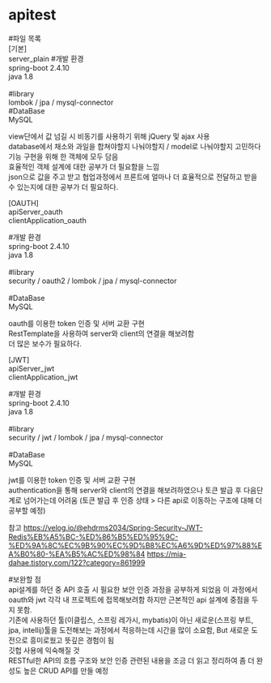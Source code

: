 # apitest

#파일 목록<br/>
[기본]<br/>
server_plain
#개발 환경<br/>
spring-boot 2.4.10<br/>
java 1.8<br/>
<br/>
#library<br/>
lombok / jpa / mysql-connector<br/>
#DataBase<br/>
MySQL<br/>

view단에서 값 넘길 시 비동기를 사용하기 위해 jQuery 및 ajax 사용 <br/>
database에서 채소와 과일을 합쳐야할지 나눠야할지 / model로 나눠야할지 고민하다 기능 구현을 위해 한 객체에 모두 담음<br/>
효율적인 객체 설계에 대한 공부가 더 필요함을 느낌<br/>
json으로 값을 주고 받고 협업과정에서 프론트에 얼마나 더 효율적으로 전달하고 받을 수 있는지에 대한 공부가 더 필요하다. <br/>

[OAUTH]<br/>
apiServer_oauth<br/>
clientApplication_oauth<br/>

#개발 환경<br/>
spring-boot 2.4.10<br/>
java 1.8<br/>
<br/>
#library<br/>
security / oauth2 / lombok / jpa / mysql-connector<br/>
<br/>
#DataBase<br/>
MySQL<br/>

oauth를 이용한 token 인증 및 서버 교환 구현<br/>
RestTemplate을 사용하여 server와 client의 연결을 해보려함 <br/>
더 많은 보수가 필요하다.

[JWT]<br/>
apiServer_jwt<br/>
clientApplication_jwt<br/>

#개발 환경<br/>
spring-boot 2.4.10<br/>
java 1.8<br/>
<br/>
#library<br/>
security / jwt / lombok / jpa / mysql-connector<br/>
<br/>
#DataBase<br/>
MySQL<br/>

jwt를 이용한 token 인증 및 서버 교환 구현<br/>
authentication을 통해 server와 client의 연결을 해보려하였으나 토큰 발급 후 다음단계로 넘어가는데 어려움 (토큰 발급 후 인증 상태 > 다른 api로 이동하는 구조에 대해 더 공부할 예정) <br/>

참고
https://velog.io/@ehdrms2034/Spring-Security-JWT-Redis%EB%A5%BC-%ED%86%B5%ED%95%9C-%ED%9A%8C%EC%9B%90%EC%9D%B8%EC%A6%9D%ED%97%88%EA%B0%80-%EA%B5%AC%ED%98%84 
https://mia-dahae.tistory.com/122?category=861999

#보완할 점<br/>
api설계를 하던 중 API 호출 시 필요한 보안 인증 과정을 공부하게 되었음 이 과정에서 oauth와 jwt 각각 내 프로젝트에 접목해보려함 하지만 근본적인 api 설계에 중점을 두지 못함.<br/>
기존에 사용하던 툴(이클립스, 스프링 레가시, mybatis)이 아닌 새로운(스프링 부트, jpa, intellij)툴을 도전해보는 과정에서 적응하는데 시간을 많이 소요함, But 새로운 도전으로 흥미로웠고 뜻깊은 경험이 됨<br/>
깃헙 사용에 익숙해질 것<br/>
RESTful한 API의 흐름 구조와 보안 인증 관련된 내용을 조금 더 읽고 정리하여 좀 더 완성도 높은 CRUD API를 만들 예정<br/>


